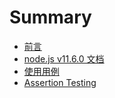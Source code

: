 # Summary
* [前言](README.md)
* [node.js v11.6.0 文档](node_v_11.6.0/documentation.md)
* [使用用例](node_v_11.6.0/synopsis.md)
* [Assertion Testing](node_v_11.6.0/assert.md)